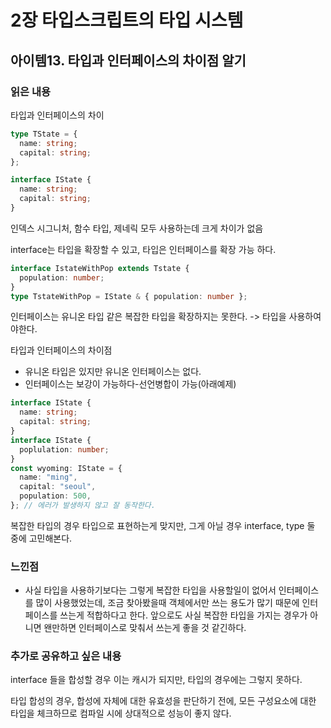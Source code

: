 # 2장 타입스크립트의 타입 시스템

## 아이템13. 타입과 인터페이스의 차이점 알기

### 읽은 내용

타입과 인터페이스의 차이

```ts
type TState = {
  name: string;
  capital: string;
};

interface IState {
  name: string;
  capital: string;
}
```

인덱스 시그니처, 함수 타입, 제네릭 모두 사용하는데 크게 차이가 없음

interface는 타입을 확장할 수 있고, 타입은 인터페이스를 확장 가능 하다.

```ts
interface IstateWithPop extends Tstate {
  population: number;
}
type TstateWithPop = IState & { population: number };
```

인터페이스는 유니온 타입 같은 복잡한 타입을 확장하지는 못한다. -> 타입을 사용하여야한다.

타입과 인터페이스의 차이점

- 유니온 타입은 있지만 유니온 인터페이스는 없다.
- 인터페이스는 보강이 가능하다-선언병합이 가능(아래예제)

```ts
interface IState {
  name: string;
  capital: string;
}
interface IState {
  poplulation: number;
}
const wyoming: IState = {
  name: "ming",
  capital: "seoul",
  population: 500,
}; // 에러가 발생하지 않고 잘 동작한다.
```

복잡한 타입의 경우 타입으로 표현하는게 맞지만, 그게 아닐 경우 interface, type 둘 중에 고민해본다.

### 느낀점

- 사실 타입을 사용하기보다는 그렇게 복잡한 타입을 사용할일이 없어서 인터페이스를 많이 사용했었는데, 조금 찾아봤을때 객체에서만 쓰는 용도가 많기 때문에 인터페이스를 쓰는게 적합하다고 한다. 앞으로도 사실 복잡한 타입을 가지는 경우가 아니면 왠만하면 인터페이스로 맞춰서 쓰는게 좋을 것 같긴하다.

### 추가로 공유하고 싶은 내용

interface 들을 합성할 경우 이는 캐시가 되지만, 타입의 경우에는 그렇지 못하다.

타입 합성의 경우, 합성에 자체에 대한 유효성을 판단하기 전에, 모든 구성요소에 대한 타입을 체크하므로 컴파일 시에 상대적으로 성능이 좋지 않다.

